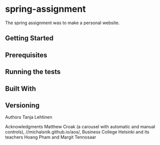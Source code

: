 # spring-assignment

The spring assignment was to make a personal website.

Getting Started
-

Prerequisites
-

Running the tests
-

Built With
-

Versioning
-

Authors
Tanja Lehtinen


Acknowledgments
Matthew Croak (a carousel with automatic and manual controls), 
//michalsnik.github.io/aos/,
Business College Helsinki and its teachers Hoang Pham and Margit Tennosaar
